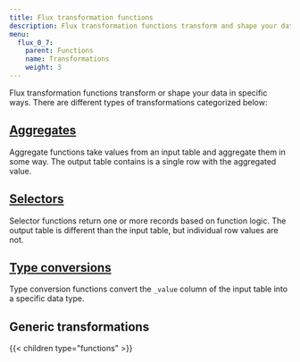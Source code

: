 ```yaml
---
title: Flux transformation functions
description: Flux transformation functions transform and shape your data in specific ways.
menu:
  flux_0_7:
    parent: Functions
    name: Transformations
    weight: 3
---
```


Flux transformation functions transform or shape your data in specific ways.
There are different types of transformations categorized below:

## [Aggregates](/flux/v0.7/functions/transformations/aggregates)
Aggregate functions take values from an input table and aggregate them in some way.
The output table contains is a single row with the aggregated value.

## [Selectors](/flux/v0.7/functions/transformations/selectors)
Selector functions return one or more records based on function logic.
The output table is different than the input table, but individual row values are not.

## [Type conversions](/flux/v0.7/functions/transformations/type-conversions)
Type conversion functions convert the `_value` column of the input table into a specific data type.

## Generic transformations

{{< children type="functions" >}}
